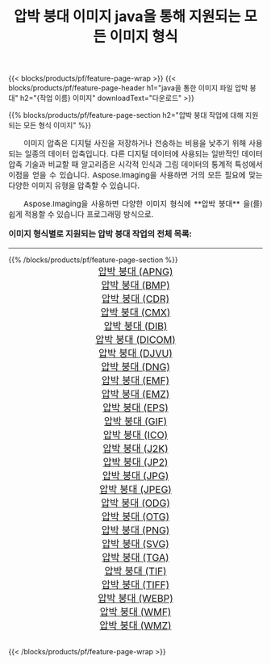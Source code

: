﻿---
title: 압박 붕대 이미지 java을 통해 지원되는 모든 이미지 형식 
weight: 3920
url: /ko/java/compress/ 
lang: ko
langdirlevel: 2
locales: zh-hans,ja,it,ru,de,es,fr,nl,id,lt,pl,pt,vi,tr,ko,zh-hant,ar,hi,th,sv,cs,uk,he
description: Aspose.Imaging을 사용하면 java을 통해 쉽게 압박 붕대 이미지를 만들 수 있습니다.
---

{{< blocks/products/pf/feature-page-wrap >}}
{{< blocks/products/pf/feature-page-header h1="java을 통한 이미지 파일 압박 붕대" h2="{작업 이름} 이미지" downloadText="다운로드" >}}


{{% blocks/products/pf/feature-page-section  h2="압박 붕대 작업에 대해 지원되는 모든 형식 이미지" %}}
<p align="justify" style="text-indent:2em;font-size:15px;">
이미지 압축은 디지털 사진을 저장하거나 전송하는 비용을 낮추기 위해 사용되는 일종의 데이터 압축입니다. 다른 디지털 데이터에 사용되는 일반적인 데이터 압축 기술과 비교할 때 알고리즘은 시각적 인식과 그림 데이터의 통계적 특성에서 이점을 얻을 수 있습니다.
Aspose.Imaging을 사용하면 거의 모든 필요에 맞는 다양한 이미지 유형을 압축할 수 있습니다.
</p>
<p align="justify" style="text-indent:2em;font-size:15px;">
Aspose.Imaging을 사용하면 다양한 이미지 형식에 **압박 붕대** 을(를) 쉽게 적용할 수 있습니다 프로그래밍 방식으로. 
</p>
<h3 style="margin-top:16px;">
이미지 형식별로 지원되는 압박 붕대 작업의 전체 목록:
</h3>
<hr/>
{{% /blocks/products/pf/feature-page-section %}}
<div class="container-fluid productfamilypage bg-gray">
    <div class="convertypes bg-gray agp-content section">
        <div class="container">
		<div class="row other-converters" style="gap: 10px;font-size: 19px;text-align:center;">
		    <div class='col-md-3 other-converter remove-lp remove-rp'><a href="/imaging/ko/java/compress/apng/" style="padding:15px;">압박 붕대 (APNG)</a></div><div class='col-md-3 other-converter remove-lp remove-rp'><a href="/imaging/ko/java/compress/bmp/" style="padding:15px;">압박 붕대 (BMP)</a></div><div class='col-md-3 other-converter remove-lp remove-rp'><a href="/imaging/ko/java/compress/cdr/" style="padding:15px;">압박 붕대 (CDR)</a></div><div class='col-md-3 other-converter remove-lp remove-rp'><a href="/imaging/ko/java/compress/cmx/" style="padding:15px;">압박 붕대 (CMX)</a></div><div class='col-md-3 other-converter remove-lp remove-rp'><a href="/imaging/ko/java/compress/dib/" style="padding:15px;">압박 붕대 (DIB)</a></div><div class='col-md-3 other-converter remove-lp remove-rp'><a href="/imaging/ko/java/compress/dicom/" style="padding:15px;">압박 붕대 (DICOM)</a></div><div class='col-md-3 other-converter remove-lp remove-rp'><a href="/imaging/ko/java/compress/djvu/" style="padding:15px;">압박 붕대 (DJVU)</a></div><div class='col-md-3 other-converter remove-lp remove-rp'><a href="/imaging/ko/java/compress/dng/" style="padding:15px;">압박 붕대 (DNG)</a></div><div class='col-md-3 other-converter remove-lp remove-rp'><a href="/imaging/ko/java/compress/emf/" style="padding:15px;">압박 붕대 (EMF)</a></div><div class='col-md-3 other-converter remove-lp remove-rp'><a href="/imaging/ko/java/compress/emz/" style="padding:15px;">압박 붕대 (EMZ)</a></div><div class='col-md-3 other-converter remove-lp remove-rp'><a href="/imaging/ko/java/compress/eps/" style="padding:15px;">압박 붕대 (EPS)</a></div><div class='col-md-3 other-converter remove-lp remove-rp'><a href="/imaging/ko/java/compress/gif/" style="padding:15px;">압박 붕대 (GIF)</a></div><div class='col-md-3 other-converter remove-lp remove-rp'><a href="/imaging/ko/java/compress/ico/" style="padding:15px;">압박 붕대 (ICO)</a></div><div class='col-md-3 other-converter remove-lp remove-rp'><a href="/imaging/ko/java/compress/j2k/" style="padding:15px;">압박 붕대 (J2K)</a></div><div class='col-md-3 other-converter remove-lp remove-rp'><a href="/imaging/ko/java/compress/jp2/" style="padding:15px;">압박 붕대 (JP2)</a></div><div class='col-md-3 other-converter remove-lp remove-rp'><a href="/imaging/ko/java/compress/jpg/" style="padding:15px;">압박 붕대 (JPG)</a></div><div class='col-md-3 other-converter remove-lp remove-rp'><a href="/imaging/ko/java/compress/jpeg/" style="padding:15px;">압박 붕대 (JPEG)</a></div><div class='col-md-3 other-converter remove-lp remove-rp'><a href="/imaging/ko/java/compress/odg/" style="padding:15px;">압박 붕대 (ODG)</a></div><div class='col-md-3 other-converter remove-lp remove-rp'><a href="/imaging/ko/java/compress/otg/" style="padding:15px;">압박 붕대 (OTG)</a></div><div class='col-md-3 other-converter remove-lp remove-rp'><a href="/imaging/ko/java/compress/png/" style="padding:15px;">압박 붕대 (PNG)</a></div><div class='col-md-3 other-converter remove-lp remove-rp'><a href="/imaging/ko/java/compress/svg/" style="padding:15px;">압박 붕대 (SVG)</a></div><div class='col-md-3 other-converter remove-lp remove-rp'><a href="/imaging/ko/java/compress/tga/" style="padding:15px;">압박 붕대 (TGA)</a></div><div class='col-md-3 other-converter remove-lp remove-rp'><a href="/imaging/ko/java/compress/tif/" style="padding:15px;">압박 붕대 (TIF)</a></div><div class='col-md-3 other-converter remove-lp remove-rp'><a href="/imaging/ko/java/compress/tiff/" style="padding:15px;">압박 붕대 (TIFF)</a></div><div class='col-md-3 other-converter remove-lp remove-rp'><a href="/imaging/ko/java/compress/webp/" style="padding:15px;">압박 붕대 (WEBP)</a></div><div class='col-md-3 other-converter remove-lp remove-rp'><a href="/imaging/ko/java/compress/wmf/" style="padding:15px;">압박 붕대 (WMF)</a></div><div class='col-md-3 other-converter remove-lp remove-rp'><a href="/imaging/ko/java/compress/wmz/" style="padding:15px;">압박 붕대 (WMZ)</a></div>
                </div>
        </div>
    </div>
</div>
<br/>

{{< /blocks/products/pf/feature-page-wrap >}}
